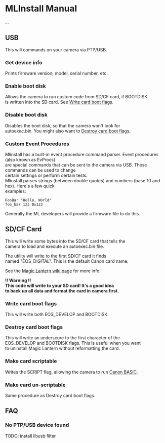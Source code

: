 # MLInstall Manual
...

## USB
This will commands on your camera via PTP/USB.

### Get device info
Prints firmware version, model, serial number, etc.

### Enable boot disk
Allows the camera to run custom code from SD/CF card, if BOOTDISK  
is written into the SD card. See [Write card boot flags](#user-content-write-card-boot-flags).  

### Disable boot disk
Disables the boot disk, so that the camera won't look for  
autoexec.bin. You might also want to [Destroy card boot flags](#user-content-destroy-card-boot-flags).  

### Custom Event Procedures
Mlinstall has a built-in event procedure command parser. Event procedures (also known as EvProcs)  
are special commands that can be sent to the camera via USB. These commands can be used to change  
certain settings or perform certain tests.  
Mlinstall parses strings (between double quotes) and numbers (base 10 and hex). Here's a few quick  
examples:
```
FooBar "Hello, World"
foo_bar 123 0x123
```

Generally the ML developers will provide a firmware file to do this.  

## SD/CF Card
This will write some bytes into the SD/CF card that tells the  
camera to load and execute an autoexec.bin file.  

The utility will write to the first SD/CF card it finds  
named "EOS_DIGITAL". This is the default Canon card name.  

See the [Magic Lantern wiki page](https://wiki.magiclantern.fm/install#installing_magic_lantern_on_other_cards) for more info.

**!! Warning !!**  
**This code will write to your SD card! It's a good idea**  
**to back up all data and format the card in camera first.**  

### Write card boot flags
This will write both EOS_DEVELOP and BOOTDISK.

### Destroy card boot flags
This will write an underscore to the first character of the  
EOS_DEVELOP and BOOTDISK flags. This is useful when you want  
to uninstall Magic Lantern without reformatting the card.  

### Make card scriptable
Writes the SCRIPT flag, allowing the camera to run [Canon BASIC](https://wiki.magiclantern.fm/glossary#canon_basic_scripting).

### Make card un-scriptable
Same procedure as Destroy card boot flags.  

## FAQ

### No PTP/USB device found
TODO: install libusb filter
